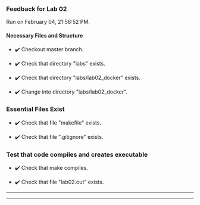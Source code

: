 ### Feedback for Lab 02

Run on February 04, 21:56:52 PM.


#### Necessary Files and Structure

+ :heavy_check_mark:  Checkout master branch.



+ :heavy_check_mark:  Check that directory "labs" exists.

+ :heavy_check_mark:  Check that directory "labs/lab02_docker" exists.

+ :heavy_check_mark:  Change into directory "labs/lab02_docker".


### Essential Files Exist

+ :heavy_check_mark:  Check that file "makefile" exists.

+ :heavy_check_mark:  Check that file ".gitignore" exists.


### Test that code compiles and creates executable

+ :heavy_check_mark:  Check that make  compiles.



+ :heavy_check_mark:  Check that file "lab02.out" exists.

---

---


